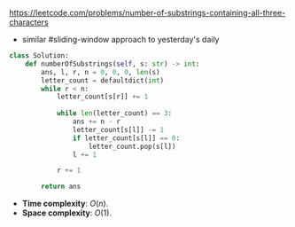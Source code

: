 https://leetcode.com/problems/number-of-substrings-containing-all-three-characters

- similar #sliding-window approach to yesterday's daily

```python
class Solution:
    def numberOfSubstrings(self, s: str) -> int:
        ans, l, r, n = 0, 0, 0, len(s)
        letter_count = defaultdict(int)
        while r < n:
            letter_count[s[r]] += 1
            
            while len(letter_count) == 3:
                ans += n - r
                letter_count[s[l]] -= 1
                if letter_count[s[l]] == 0:
                    letter_count.pop(s[l])
                l += 1

            r += 1

        return ans
```

- **Time complexity**: $O(n)$.
- **Space complexity**: $O(1)$.